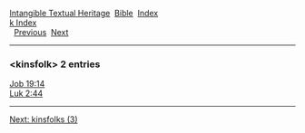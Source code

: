 [Intangible Textual Heritage](../../index)  [Bible](../index) 
[Index](index)   
[k Index](_k_)  
  [Previous](c06479)  [Next](c06481) 

------------------------------------------------------------------------

### &lt;kinsfolk&gt; 2 entries

[Job 19:14](../kjv/job019.htm#014)  
[Luk 2:44](../kjv/luk002.htm#044)  

------------------------------------------------------------------------

[Next: kinsfolks (3)](c06481)

